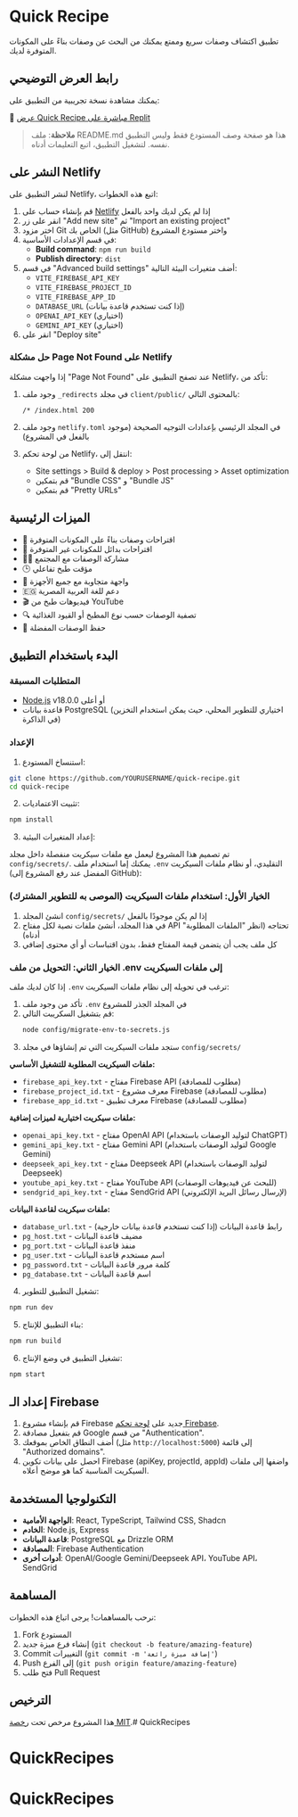 # Quick Recipe

تطبيق اكتشاف وصفات سريع وممتع يمكنك من البحث عن وصفات بناءً على المكونات المتوفرة لديك.

## رابط العرض التوضيحي

يمكنك مشاهدة نسخة تجريبية من التطبيق على:

🔗 [عرض Quick Recipe مباشرة على Replit](https://replit.com/@YOURUSERNAME/quick-recipe)

> **ملاحظة**: ملف README.md هذا هو صفحة وصف المستودع فقط وليس التطبيق نفسه. لتشغيل التطبيق، اتبع التعليمات أدناه.

## النشر على Netlify

لنشر التطبيق على Netlify، اتبع هذه الخطوات:

1. قم بإنشاء حساب على [Netlify](https://netlify.com/) إذا لم يكن لديك واحد بالفعل
2. انقر على زر "Add new site" ثم "Import an existing project"
3. اختر مزود Git الخاص بك (مثل GitHub) واختر مستودع المشروع
4. في قسم الإعدادات الأساسية:
   - **Build command**: `npm run build`
   - **Publish directory**: `dist`
5. في قسم "Advanced build settings" أضف متغيرات البيئة التالية:
   - `VITE_FIREBASE_API_KEY`
   - `VITE_FIREBASE_PROJECT_ID`
   - `VITE_FIREBASE_APP_ID`
   - `DATABASE_URL` (إذا كنت تستخدم قاعدة بيانات)
   - `OPENAI_API_KEY` (اختياري)
   - `GEMINI_API_KEY` (اختياري)
6. انقر على "Deploy site"

### حل مشكلة Page Not Found على Netlify

إذا واجهت مشكلة "Page Not Found" عند تصفح التطبيق على Netlify، تأكد من:

1. وجود ملف `_redirects` في مجلد `client/public/` بالمحتوى التالي:
   ```
   /* /index.html 200
   ```

2. وجود ملف `netlify.toml` في المجلد الرئيسي بإعدادات التوجيه الصحيحة (موجود بالفعل في المشروع)

3. من لوحة تحكم Netlify، انتقل إلى:
   - Site settings > Build & deploy > Post processing > Asset optimization
   - قم بتمكين "Bundle CSS" و "Bundle JS"
   - قم بتمكين "Pretty URLs"

## الميزات الرئيسية

- 🥗 اقتراحات وصفات بناءً على المكونات المتوفرة
- 🔄 اقتراحات بدائل للمكونات غير المتوفرة
- 👨‍🍳 مشاركة الوصفات مع المجتمع
- 🕒 مؤقت طبخ تفاعلي
- 📱 واجهة متجاوبة مع جميع الأجهزة
- 🇪🇬 دعم للغة العربية المصرية
- 🎬 فيديوهات طبخ من YouTube
- 🔍 تصفية الوصفات حسب نوع المطبخ أو القيود الغذائية
- 💾 حفظ الوصفات المفضلة

## البدء باستخدام التطبيق

### المتطلبات المسبقة

- [Node.js](https://nodejs.org/) v18.0.0 أو أعلى
- قاعدة بيانات PostgreSQL (اختياري للتطوير المحلي، حيث يمكن استخدام التخزين في الذاكرة)

### الإعداد

1. استنساخ المستودع:

```bash
git clone https://github.com/YOURUSERNAME/quick-recipe.git
cd quick-recipe
```

2. تثبيت الاعتماديات:

```bash
npm install
```

3. إعداد المتغيرات البيئية:

تم تصميم هذا المشروع ليعمل مع ملفات سيكريت منفصلة داخل مجلد `config/secrets/`. 
يمكنك إما استخدام ملف `.env` التقليدي، أو نظام ملفات السيكريت (المفضل عند رفع المشروع إلى GitHub):

### الخيار الأول: استخدام ملفات السيكريت (الموصى به للتطوير المشترك)

1. انشئ المجلد `config/secrets/` إذا لم يكن موجودًا بالفعل
2. في هذا المجلد، أنشئ ملفات نصية لكل مفتاح API تحتاجه (انظر "الملفات المطلوبة" أدناه)
3. كل ملف يجب أن يتضمن قيمة المفتاح فقط، بدون اقتباسات أو أي محتوى إضافي

### الخيار الثاني: التحويل من ملف .env إلى ملفات السيكريت

إذا كان لديك ملف `.env` ترغب في تحويله إلى نظام ملفات السيكريت:

1. تأكد من وجود ملف `.env` في المجلد الجذر للمشروع
2. قم بتشغيل السكريبت التالي:
   ```bash
   node config/migrate-env-to-secrets.js
   ```
3. ستجد ملفات السيكريت التي تم إنشاؤها في مجلد `config/secrets/`

**ملفات السيكريت المطلوبة للتشغيل الأساسي:**

- `firebase_api_key.txt` - مفتاح Firebase API (مطلوب للمصادقة)
- `firebase_project_id.txt` - معرف مشروع Firebase (مطلوب للمصادقة)
- `firebase_app_id.txt` - معرف تطبيق Firebase (مطلوب للمصادقة)

**ملفات سيكريت اختيارية لميزات إضافية:**

- `openai_api_key.txt` - مفتاح OpenAI API (لتوليد الوصفات باستخدام ChatGPT)
- `gemini_api_key.txt` - مفتاح Gemini API (لتوليد الوصفات باستخدام Google Gemini)
- `deepseek_api_key.txt` - مفتاح Deepseek API (لتوليد الوصفات باستخدام Deepseek)
- `youtube_api_key.txt` - مفتاح YouTube API (للبحث عن فيديوهات الوصفات)
- `sendgrid_api_key.txt` - مفتاح SendGrid API (لإرسال رسائل البريد الإلكتروني)

**ملفات سيكريت لقاعدة البيانات:**

- `database_url.txt` - رابط قاعدة البيانات (إذا كنت تستخدم قاعدة بيانات خارجية)
- `pg_host.txt` - مضيف قاعدة البيانات
- `pg_port.txt` - منفذ قاعدة البيانات
- `pg_user.txt` - اسم مستخدم قاعدة البيانات
- `pg_password.txt` - كلمة مرور قاعدة البيانات
- `pg_database.txt` - اسم قاعدة البيانات

4. تشغيل التطبيق للتطوير:

```bash
npm run dev
```

5. بناء التطبيق للإنتاج:

```bash
npm run build
```

6. تشغيل التطبيق في وضع الإنتاج:

```bash
npm start
```

## إعداد الـ Firebase

1. قم بإنشاء مشروع Firebase جديد على [لوحة تحكم Firebase](https://console.firebase.google.com/).
2. قم بتفعيل مصادقة Google من قسم "Authentication".
3. أضف النطاق الخاص بموقعك (مثل `http://localhost:5000`) إلى قائمة "Authorized domains".
4. احصل على بيانات تكوين Firebase (apiKey, projectId, appId) واضفها إلى ملفات السيكريت المناسبة كما هو موضح أعلاه.

## التكنولوجيا المستخدمة

- **الواجهة الأمامية**: React, TypeScript, Tailwind CSS, Shadcn
- **الخادم**: Node.js, Express
- **قاعدة البيانات**: PostgreSQL مع Drizzle ORM
- **المصادقة**: Firebase Authentication
- **أدوات أخرى**: OpenAI/Google Gemini/Deepseek API، YouTube API، SendGrid

## المساهمة

نرحب بالمساهمات! يرجى اتباع هذه الخطوات:

1. Fork المستودع
2. إنشاء فرع ميزة جديد (`git checkout -b feature/amazing-feature`)
3. Commit التغييرات (`git commit -m 'إضافة ميزة رائعة'`)
4. Push إلى الفرع (`git push origin feature/amazing-feature`)
5. فتح طلب Pull Request

## الترخيص

هذا المشروع مرخص تحت [رخصة MIT](LICENSE).# QuickRecipes
# QuickRecipes
# QuickRecipes
